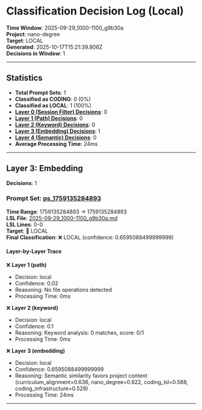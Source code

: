 # Classification Decision Log (Local)

**Time Window**: 2025-09-29_1000-1100_g9b30a<br>
**Project**: nano-degree<br>
**Target**: LOCAL<br>
**Generated**: 2025-10-17T15:21:39.806Z<br>
**Decisions in Window**: 1

---

## Statistics

- **Total Prompt Sets**: 1
- **Classified as CODING**: 0 (0%)
- **Classified as LOCAL**: 1 (100%)
- **[Layer 0 (Session Filter) Decisions](#layer-0-session-filter)**: 0
- **[Layer 1 (Path) Decisions](#layer-1-path)**: 0
- **[Layer 2 (Keyword) Decisions](#layer-2-keyword)**: 0
- **[Layer 3 (Embedding) Decisions](#layer-3-embedding)**: 1
- **[Layer 4 (Semantic) Decisions](#layer-4-semantic)**: 0
- **Average Processing Time**: 24ms

---

## Layer 3: Embedding

**Decisions**: 1

### Prompt Set: [ps_1759135284893](../../history/2025-09-29_1000-1100_g9b30a.md#ps_1759135284893)

**Time Range**: 1759135284893 → 1759135284893<br>
**LSL File**: [2025-09-29_1000-1100_g9b30a.md](../../history/2025-09-29_1000-1100_g9b30a.md#ps_1759135284893)<br>
**LSL Lines**: 0-0<br>
**Target**: 📍 LOCAL<br>
**Final Classification**: ❌ LOCAL (confidence: 0.6595088499999999)

#### Layer-by-Layer Trace

❌ **Layer 1 (path)**
- Decision: local
- Confidence: 0.02
- Reasoning: No file operations detected
- Processing Time: 0ms

❌ **Layer 2 (keyword)**
- Decision: local
- Confidence: 0.1
- Reasoning: Keyword analysis: 0 matches, score: 0/1
- Processing Time: 0ms

❌ **Layer 3 (embedding)**
- Decision: local
- Confidence: 0.6595088499999999
- Reasoning: Semantic similarity favors project content (curriculum_alignment=0.636, nano_degree=0.622, coding_lsl=0.588, coding_infrastructure=0.529)
- Processing Time: 24ms

---

